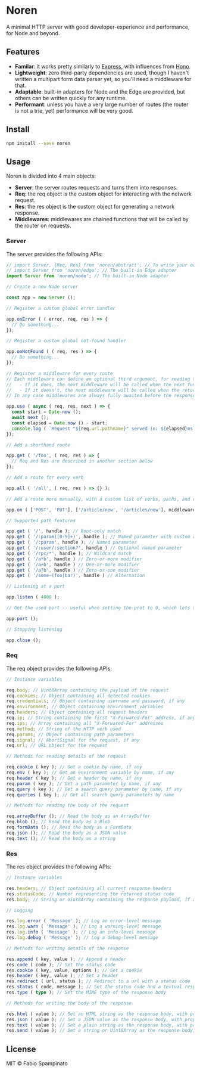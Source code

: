 # Noren

A minimal HTTP server with good developer-experience and performance, for Node and beyond.

## Features

- **Familar**: it works pretty similarly to [Express](https://expressjs.com), with influences from [Hono](https://hono.dev).
- **Lightweight**: zero third-party dependencies are used, though I haven't written a multipart form data parser yet, so you'll need a middleware for that.
- **Adaptable**: built-in adapters for Node and the Edge are provided, but others can be written quickly for any runtime.
- **Performant**: unless you have a very large number of routes (the router is not a trie, yet) performance will be very good.

## Install

```sh
npm install --save noren
```

## Usage

Noren is divided into 4 main objects:

- **Server**: the server routes requests and turns them into responses.
- **Req**: the req object is the custom object for interacting with the network request.
- **Res**: the res object is the custom object for generating a network response.
- **Middlewares**: middlewares are chained functions that will be called by the router on requests.

### Server

The server provides the following APIs:

```ts
// import Server, {Req, Res} from 'noren/abstract'; // To write your own adapter
// import Server from 'noren/edge'; // The built-in Edge adapter
import Server from 'noren/node'; // The built-in Node adapter

// Create a new Node server

const app = new Server ();

// Register a custom global error handler

app.onError ( ( error, req, res ) => {
  // Do something...
});

// Register a custom global not-found handler

app.onNotFound ( ( req, res ) => {
  // Do something...
});

// Register a middleware for every route
// Each middleware can define an optional third argument, for reading the "next" function:
//   - If it does, the next middleware will be called when the next function is called
//   - If it doesn't, the next middleware will be called when the return of the current middleware resolves
// In any case middlewares are always fully awaited before the response is returned to the client

app.use ( async ( req, res, next ) => {
  const start = Date.now ();
  await next ();
  const elapsed = Date.now () - start;
  console.log ( `Request "${req.url.pathname}" served in: ${elapsed}ms` );
});

// Add a shorthand route

app.get ( '/foo', ( req, res ) => {
  // Req and Res are described in another section below
});

// Add a route for every verb

app.all ( '/all', ( req, res ) => {} );

// Add a route more manually, with a custom list of verbs, paths, and route-level middlewares

app.on ( ['POST', 'PUT'], ['/article/new', '/articles/new'], middleware1, middleware2, ( req, res ) => {} );

// Supported path features

app.get ( '/', handle ); // Root-only match
app.get ( '/:param([0-9]+)', handle ); // Named parameter with custom regex
app.get ( '/:param', handle ); // Named parameter
app.get ( '/:user/:section?', handle ) // Optional named parameter
app.get ( '/rpc/*', handle ); // Wildcard match
app.get ( '/a*b', handle ) // Zero-or-more modifier
app.get ( '/a+b', handle ) // One-or-more modifier
app.get ( '/a?b', handle ) // Zero-or-one modifier
app.get ( '/some-(foo|bar)', handle ) // Alternation

// Listening at a port

app.listen ( 4000 );

// Get the used port -- useful when setting the prot to 0, which lets the OS pick a number

app.port ();

// Stopping listening

app.close ();
```

### Req

The req object provides the following APIs:

```ts
// Instance variables

req.body; // Uint8Array containing the payload of the request
req.cookies; // Object containing all detected cookies
req.credentials; // Object containing username and password, if any
req.environment; // Object containing environment variables
req.headers; // Object containing all request headers
req.ip; // String containing the first "X-Forwared-For" address, if any
req.ips; // Array containing all "X-Forwared-For" addresses
req.method; // String of the HTTP verb used
req.params; // Object containing path parameters
req.signal; // AbortSignal for the request, if any
req.url; // URL object for the request

// Methods for reading details of the request

req.cookie ( key ); // Get a cookie by name, if any
req.env ( key ); // Get an environment variable by name, if any
req.header ( key ); // Get a header by name, if any
req.param ( key ); // Get a path parameter by name, if any
req.query ( key ); // Get a search query parameter by name, if any
req.queries ( key ); // Get all search query parameters by name

// Methods for reading the body of the request

req.arrayBuffer (); // Read the body as an ArrayBuffer
req.blob (); // Read the body as a Blob
req.formData (); // Read the body as a FormData
req.json (); // Read the body as a JSON value
req.text (); // Read the body as a string
```

### Res

The res object provides the following APIs:

```ts
// Instance variables

res.headers; // Object containing all current response headers
res.statusCode; // Number representing the returned status code
res.body; // String or Uint8Array containing the response payload, if any

// Logging

res.log.error ( 'Message' ); // Log an error-level message
res.log.warn ( 'Message' ); // Log a warning-level message
res.log.info ( 'Message' ); // Log an info-level message
res.log.debug ( 'Message' ); // Log a debug-level message

// Methods for writing details of the response

res.append ( key, value ); // Append a header
res.code ( code ); // Set the status code
res.cookie ( key, value, options ); // Set a cookie
res.header ( key, value ); // Set a header
res.redirect ( url, status ); // Redirect to a url with a status code
res.status ( code, message ); // Set the status code and a textual response body
res.type ( type ); // Set the MIME type of the response body

// Methods for writing the body of the response

res.html ( value ); // Set an HTML string as the response body, with proper MIME type
res.json ( value ); // Set a JSON value as the response body, with proper MIME type
res.text ( value ); // Set a plain string as the response body, with proper MIME type
res.send ( value ); // Set a string or Uint8Array as the response body, with no automatic MIME type
```

## License

MIT © Fabio Spampinato
